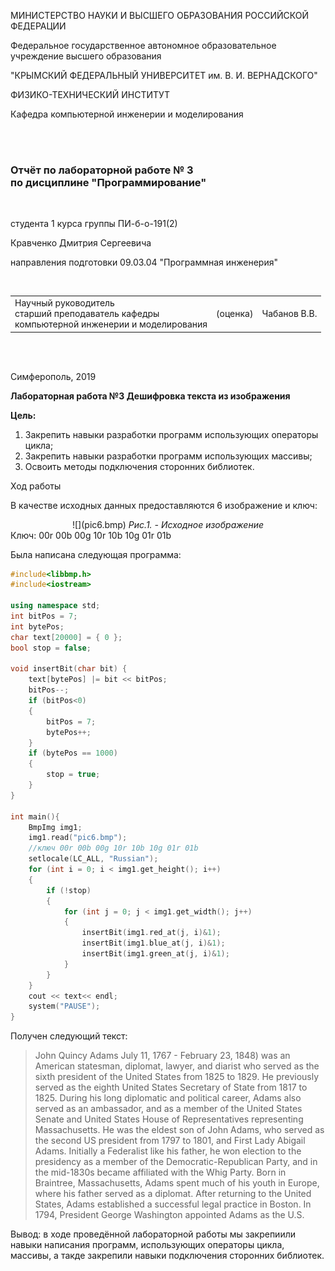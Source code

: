 
МИНИСТЕРСТВО НАУКИ  И ВЫСШЕГО ОБРАЗОВАНИЯ РОССИЙСКОЙ ФЕДЕРАЦИИ  

Федеральное государственное автономное образовательное учреждение высшего образования

"КРЫМСКИЙ ФЕДЕРАЛЬНЫЙ УНИВЕРСИТЕТ им. В. И. ВЕРНАДСКОГО"

ФИЗИКО-ТЕХНИЧЕСКИЙ ИНСТИТУТ  

Кафедра компьютерной инженерии и моделирования

<br/><br/>

### Отчёт по лабораторной работе № 3<br/> по дисциплине "Программирование"

<br/>

студента 1 курса группы ПИ-б-о-191(2)  

Кравченко Дмитрия Сергеевича  

направления подготовки 09.03.04 "Программная инженерия"  

<br/>


<table>

<tr><td>Научный руководитель<br/> старший преподаватель кафедры<br/> компьютерной инженерии и моделирования</td>

<td>(оценка)</td>

<td>Чабанов В.В.</td>

</tr>

</table>

<br/><br/>

Симферополь, 2019






**Лабораторная работа №3
Дешифровка текста из изображения**

**Цель:**

1. Закрепить навыки разработки программ использующих операторы цикла;
1. Закрепить навыки разработки программ использующих массивы;
1. Освоить методы подключения сторонних библиотек.

Ход работы

В качестве исходных данных предоставляются 6 изображение и ключ:
<center>![](pic6.bmp)
<i>Рис.1. - Исходное изображение</i></center>
Ключ: 00r 00b 00g 10r 10b 10g 01r 01b

Была написана следующая программа:

```c++
#include<libbmp.h>
#include<iostream>

using namespace std;
int bitPos = 7;
int bytePos;
char text[20000] = { 0 };
bool stop = false;

void insertBit(char bit) {
	text[bytePos] |= bit << bitPos;
	bitPos--;
	if (bitPos<0)
	{
		bitPos = 7;
		bytePos++;
	}
	if (bytePos == 1000)
	{
		stop = true;
	}
}

int main(){
	BmpImg img1;
	img1.read("pic6.bmp");
	//ключ 00r 00b 00g 10r 10b 10g 01r 01b
	setlocale(LC_ALL, "Russian");
	for (int i = 0; i < img1.get_height(); i++)
	{
		if (!stop)
		{
			for (int j = 0; j < img1.get_width(); j++) 
			{
				insertBit(img1.red_at(j, i)&1);
				insertBit(img1.blue_at(j, i)&1);
				insertBit(img1.green_at(j, i)&1);
			}
		}
	}
	cout << text<< endl;
	system("PAUSE");
}
```

Получен следующий текст:

> John Quincy Adams July 11, 1767 - February 23, 1848) was an American statesman, diplomat, lawyer, and diarist who served as the sixth president of the United States from 1825 to 1829. He previously served as the eighth United States Secretary of State from 1817 to 1825. During his long diplomatic and political career, Adams also served as an ambassador, and as a member of the United States Senate and United States House of Representatives representing Massachusetts. He was the eldest son of John Adams, who served as the second US president from 1797 to 1801, and First Lady Abigail Adams. Initially a Federalist like his father, he won election to the presidency as a member of the Democratic-Republican Party, and in the mid-1830s became affiliated with the Whig Party.
Born in Braintree, Massachusetts, Adams spent much of his youth in Europe, where his father served as a diplomat. After returning to the United States, Adams established a successful legal practice in Boston. In 1794, President George Washington appointed
Adams as the U.S.

Вывод: в ходе проведённой лабораторной работы мы закрепиили навыки написания программ, использующих операторы цикла, массивы, а такде закрепили навыки подключения сторонних библиотек.
